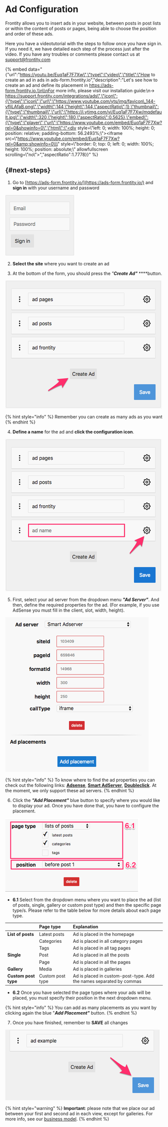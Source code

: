 # Ad Configuration

Frontity allows you to insert ads in your website, between posts in post lists or within the content of posts or pages, being able to choose the position and order of these ads. 

Here you have a videotutorial with the steps to follow once you have sign in. If you need it, we have detailed each step of the process just after the video. If you have any troubles or comments please contact us at support@frontity.com

{% embed data="{\"url\":\"https://youtu.be/Euq1aF7F7Xw\",\"type\":\"video\",\"title\":\"How to create an ad in ads in ads-form.frontity.io\",\"description\":\"Let\'s see how to create an ad and define its placement in https://ads-form.frontity.io.\\n\\nFor more info, please visit our installation guide:\\n→ https://support.frontity.com/integrations/ads\",\"icon\":{\"type\":\"icon\",\"url\":\"https://www.youtube.com/yts/img/favicon\_144-vfliLAfaB.png\",\"width\":144,\"height\":144,\"aspectRatio\":1},\"thumbnail\":{\"type\":\"thumbnail\",\"url\":\"https://i.ytimg.com/vi/Euq1aF7F7Xw/mqdefault.jpg\",\"width\":320,\"height\":180,\"aspectRatio\":0.5625},\"embed\":{\"type\":\"player\",\"url\":\"https://www.youtube.com/embed/Euq1aF7F7Xw?rel=0&showinfo=0\",\"html\":\"<div style=\\\"left: 0; width: 100%; height: 0; position: relative; padding-bottom: 56.2493%;\\\"><iframe src=\\\"https://www.youtube.com/embed/Euq1aF7F7Xw?rel=0&amp;showinfo=0\\\" style=\\\"border: 0; top: 0; left: 0; width: 100%; height: 100%; position: absolute;\\\" allowfullscreen scrolling=\\\"no\\\"></iframe></div>\",\"aspectRatio\":1.7778}}" %}

##  {#next-steps}

1. Go to [https://ads-form.frontity.io/](https://ads-form.frontity.io/) and **sign in** with your username and password

![](../../.gitbook/assets/screen-shot-2018-10-04-at-15.31.38.png)

2.  **Select the site** where you want to create an ad

3. At the bottom of the form, you should press the _"**Create Ad"**_  ****button.

![](../../.gitbook/assets/ads-create_ads.png)

{% hint style="info" %}
Remember you can create as many ads as you want
{% endhint %}

4. **Define a name** for the ad and **click the configuration icon**. 

![](../../.gitbook/assets/ads-ad-name.png)

5. First, select your ad server from the dropdown menu _**"Ad Server"**_. And then, define the required properties for the ad. \(For example, if you use AdSense you must fill in the client, slot, width, height\).

![](../../.gitbook/assets/screen-shot-2018-10-05-at-09.24.16.png)

{% hint style="info" %}
To know where to find the ad properties you can check out the following links: [**Adsense**](https://support.frontity.com/~/edit/drafts/-LNuf3OdVuhGlDZ2knQ1/integrations/ads/adsense), [**Smart AdServer**](https://support.frontity.com/~/edit/drafts/-LNuf3OdVuhGlDZ2knQ1/integrations/ads/smart-adserver), [**Doubleclick**](https://support.frontity.com/~/edit/drafts/-LNuf3OdVuhGlDZ2knQ1/integrations/ads/doubleclick). At the moment, we only support these ad servers.
{% endhint %}

6. Click the _**"Add Placement"**_  blue button to specify where you would like to display your ad. Once you have done that, you have to configure the placement.

![](../../.gitbook/assets/https___ads-form_frontity_io_site_id_cjmaqalgj00qx0128wcakq83d.png)

* **6.1** Select from the dropdown menu where you want to place the ad \(list of posts, single, gallery or custom post type\) and then the specific page type/s. Please refer to the table below for more details about each page type.

|  | Page type | Explanation |
| :--- | :--- | :--- |
| **List of posts** | Latest posts | Ad is placed in the homepage |
|  | Categories | Ad is placed in all category pages |
|  | Tags | Ad is placed in all tag pages |
| **Single** | Post | Ad is placed in all the posts |
|  | Page | Ad is placed in all the pages |
| **Gallery** | Media | Ad is placed in galleries |
| **Custom post type** | Custom post type | Ad is placed in custom-post-type. Add the names separated by commas |

* **6.2** Once you have selected the page types where your ads will be placed, you must specify their position in the next dropdown menu.

{% hint style="info" %}
You can add as many placements as you want by clicking again the blue "_**Add Placement"**_ button.
{% endhint %}

7. Once you have finished, remember to **SAVE** all changes

![](../../.gitbook/assets/https___ads-form_frontity_io_site_id_cjmaqalgj00qx0128wcakq83d-2%20%281%29.png)

{% hint style="warning" %}
**Important**: please note that we place our ad between your first and second ad in each view, except for galleries. For more info, see our [business model](../../useful-information/business-model.md#our-business-model).
{% endhint %}



